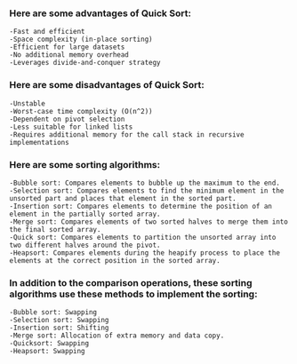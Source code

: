 ### Here are some advantages of Quick Sort:  
	-Fast and efficient  
	-Space complexity (in-place sorting)  
	-Efficient for large datasets  
	-No additional memory overhead  
	-Leverages divide-and-conquer strategy  

### Here are some disadvantages of Quick Sort:  
	-Unstable  
	-Worst-case time complexity (O(n^2))  
	-Dependent on pivot selection  
	-Less suitable for linked lists  
	-Requires additional memory for the call stack in recursive implementations  
	
### Here are some sorting algorithms:  
	-Bubble sort: Compares elements to bubble up the maximum to the end.  
	-Selection sort: Compares elements to find the minimum element in the unsorted part and places that element in the sorted part.  
	-Insertion sort: Compares elements to determine the position of an element in the partially sorted array.  
	-Merge sort: Compares elements of two sorted halves to merge them into the final sorted array.  
	-Quick sort: Compares elements to partition the unsorted array into two different halves around the pivot.  
	-Heapsort: Compares elements during the heapify process to place the elements at the correct position in the sorted array.  
	
### In addition to the comparison operations, these sorting algorithms use these methods to implement the sorting:  
	-Bubble sort: Swapping  
	-Selection sort: Swapping  
	-Insertion sort: Shifting  
	-Merge sort: Allocation of extra memory and data copy.  
	-Quicksort: Swapping  
	-Heapsort: Swapping  
	
